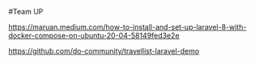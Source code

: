 #Team UP

https://maruan.medium.com/how-to-install-and-set-up-laravel-8-with-docker-compose-on-ubuntu-20-04-58149fed3e2e

https://github.com/do-community/travellist-laravel-demo
